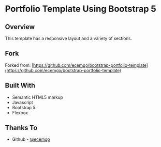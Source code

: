 # Portfolio Template Using Bootstrap 5

## Overview

This template has a responsive layout and a variety of sections.

## Fork

Forked from: [https://github.com/ecemgo/bootstrap-portfolio-template](https://github.com/ecemgo/bootstrap-portfolio-template)

## Built With

- Semantic HTML5 markup
- Javascript
- Bootstrap 5
- Flexbox

## Thanks To

- Github - [@ecemgo](https://github.com/ecemgo)
